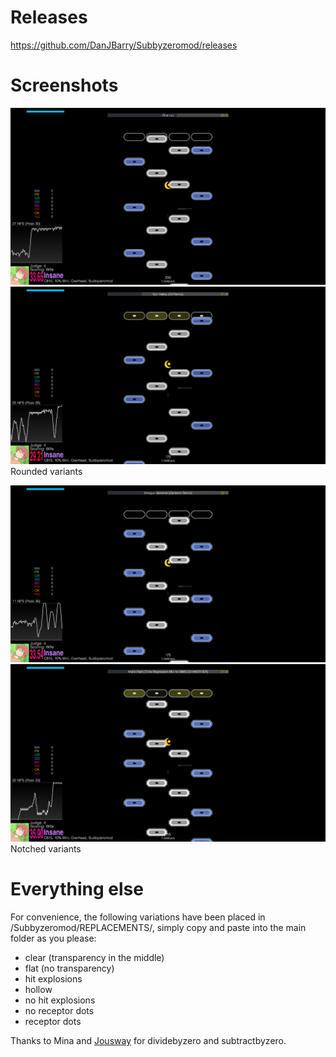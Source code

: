# Releases
https://github.com/DanJBarry/Subbyzeromod/releases

# Screenshots
![](https://github.com/DanJBarry/Subbyzeromod/blob/screenshots/Etterna_2018-06-07_20-19-16.png) ![](https://github.com/DanJBarry/Subbyzeromod/blob/screenshots/Etterna_2018-06-08_23-56-38.png)
Rounded variants

![](https://github.com/DanJBarry/Subbyzeromod/blob/screenshots/Etterna_2018-06-09_00-00-41.png) ![](https://github.com/DanJBarry/Subbyzeromod/blob/screenshots/Etterna_2018-06-08_23-58-42.png)
Notched variants

# Everything else
For convenience, the following variations have been placed in /Subbyzeromod/REPLACEMENTS/, simply copy and paste into the main folder as you please:  
  * clear (transparency in the middle)
  * flat (no transparency)
  * hit explosions
  * hollow
  * no hit explosions
  * no receptor dots
  * receptor dots

Thanks to Mina and [Jousway](https://github.com/Jousway/) for dividebyzero and subtractbyzero.
